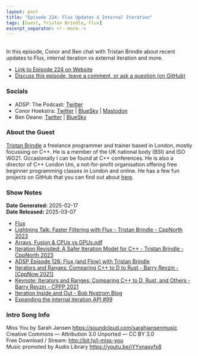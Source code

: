 ```yaml
---
layout: post
title: "Episode 224: Flux Updates & Internal Iteration"
tags: [Guest, Tristan Brindle, Flux]
excerpt_separator: <!--more-->
---
```




<br>In this episode, Conor and Ben chat with Tristan Brindle about recent updates to Flux, internal iteration vs external iteration and more.

<!--more-->

* [Link to Episode 224 on Website](https://adspthepodcast.com/2025/03/07/Episode-224.html)
* [Discuss this episode, leave a comment, or ask a question (on GitHub)](https://github.com/codereport/adsp2/discussions/123)

### Socials
 
* ADSP: The Podcast: [Twitter](https://twitter.com/adspthepodcast)
* Conor Hoekstra: [Twitter](https://twitter.com/code_report) \| [BlueSky](https://bsky.app/profile/codereport.bsky.social) \| [Mastodon](https://mastodon.social/@code_report)
* Ben Deane: [Twitter](https://x.com/ben_deane) \| [BlueSky](https://bsky.app/profile/elbeno.com)

### About the Guest

[Tristan Brindle](https://twitter.com/tristanbrindle) a freelance programmer and trainer based in London, mostly focussing on C++. He is a member of the UK national body (BSI) and ISO WG21. Occasionally I can be found at C++ conferences. He is also a director of C++ London Uni, a not-for-profit organisation offering free beginner programming classes in London and online. He has a few fun projects on GitHub that you can find out about [here](https://tristanbrindle.com/projects/).

### Show Notes

**Date Generated:** 2025-02-17 <br>
**Date Released:** 2025-03-07

* [Flux](https://github.com/tcbrindle/flux)
* [Lightning Talk: Faster Filtering with Flux - Tristan Brindle - CppNorth 2023](https://www.youtube.com/watch?v=wAOgEWzi4bk)
* [Arrays, Fusion & CPUs vs GPUs.pdf](https://github.com/codereport/Content/blob/main/Talks/2024-10-C%2B%2BUnderTheSea/Arrays%2C%20Fusion%20%26%20CPUs%20vs%20GPUs.pdf)
* [Iteration Revisited: A Safer Iteration Model for C++ - Tristan Brindle - CppNorth 2023](https://www.youtube.com/watch?v=l3AxYei17ls)
* [ADSP Episode 126: Flux (and Flow) with Tristan Brindle](https://adspthepodcast.com/2023/04/21/Episode-126.html)
* [Iterators and Ranges: Comparing C++ to D to Rust - Barry Revzin - [CppNow 2021]](https://www.youtube.com/watch?v=d3qY4dZ2r4w)
* [Keynote: Iterators and Ranges: Comparing C++ to D, Rust, and Others - Barry Revzin - CPPP 2021](https://www.youtube.com/watch?v=95uT0RhMGwA)
* [Iteration Inside and Out - Bob Nystrom Blog](https://journal.stuffwithstuff.com/2013/01/13/iteration-inside-and-out/)
* [Expanding the internal iteration API #99](https://github.com/tcbrindle/flux/issues/99)

### Intro Song Info
 
Miss You by Sarah Jansen https://soundcloud.com/sarahjansenmusic<br>
Creative Commons — Attribution 3.0 Unported — CC BY 3.0<br>
Free Download / Stream: http://bit.ly/l-miss-you<br>
Music promoted by Audio Library https://youtu.be/iYYxnasvfx8<br>